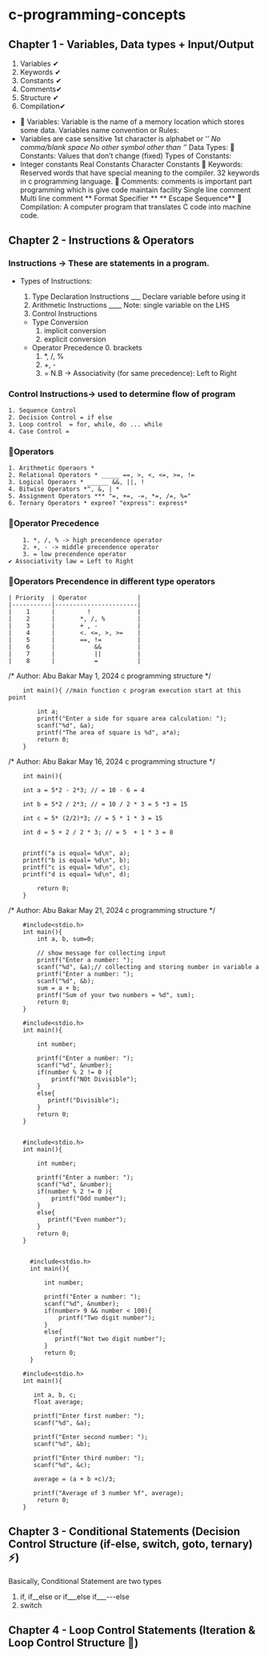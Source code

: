 # c-programming-concepts

## Chapter 1 - Variables, Data types + Input/Output

1. Variables ✔
2. Keywords ✔
3. Constants ✔
4. Comments✔
5. Structure ✔
6. Compilation✔

- 💚 Variables: Variable is the name of a memory location which stores some data.
  Variables name convention or Rules:
- Variables are case sensitive
  1st character is alphabet or ‘_’
  No comma/blank space
  No other symbol other than ‘_’
  Data Types:
  💚 Constants: Values that don’t change (fixed)
  Types of Constants:
- Integer constants
  Real Constants
  Character Constants
  💚 Keywords: Reserved words that have special meaning to the compiler. 32 keywords in c programming language.
  💚 Comments: comments is important part programming which is give code maintain facility
  Single line comment
  Multi line comment
  ** Format Specifier **
  ** Escape Sequence**
  💚 Compilation: A computer program that translates C code into machine code.

## Chapter 2 - Instructions & Operators

### Instructions -> These are statements in a program.
- Types of Instructions:
    1. Type Declaration Instructions ___ Declare variable before using it
    2. Arithmetic Instructions ____ Note: single variable on the LHS
    3. Control Instructions

    * Type Conversion
        1. implicit conversion
        2. explicit conversion
    * Operator Precedence
        0. brackets
        1. *, /, %
        2. +, -
        3. =
        N.B -> Associativity (for same precedence): Left to Right
### Control Instructions-> used to determine flow of program
    1. Sequence Control
    2. Decision Control = if else
    3. Loop control  = for, while, do ... while 
    4. Case Control = 

### 💚Operators 
    1. Arithmetic Operaors *
    2. Relational Operators * _____ ==, >, <, <=, >=, !=
    3. Logical Operaors * ______ &&, ||, !
    4. Bitwise Operators *^, &, | *
    5. Assignment Operators *** "=, +=, -=, *=, /=, %="
    6. Ternary Operators * expree? "express": express*


 
  ###  💚Operator Precedence 
        1. *, /, % -> high precendence operator
        2. +, - -> middle precendence operator
        3. = low precendence operator
    ✔ Associativity law = Left to Right


### 💚Operators Precendence in different type operators
    | Priority  | Operator              |
    |-----------|-----------------------|
    |    1      |         !             |
    |    2      |       *, /, %         |    
    |    3      |       + , -           |    
    |    4      |       <. <=, >, >=    |
    |    5      |       ==, !=          |
    |    6      |           &&          |
    |    7      |           ||          |
    |    8      |           =           |

/*
Author: Abu Bakar
May 1, 2024
c programming structure
*/

```#include<stdio.h> //preprocessor directive
    int main(){ //main function c program execution start at this point
    
        int a;
        printf("Enter a side for square area calculation: ");
        scanf("%d", &a);
        printf("The area of square is %d", a*a);
        return 0;
    }
```
/* 
Author: Abu Bakar
May 16, 2024
c programming structure
*/

```#include<stdio.h>
    int main(){
    
    int a = 5*2 - 2*3; // = 10 - 6 = 4
    
    int b = 5*2 / 2*3; // = 10 / 2 * 3 = 5 *3 = 15
    
    int c = 5* (2/2)*3; // = 5 * 1 * 3 = 15
    
    int d = 5 + 2 / 2 * 3; // = 5  + 1 * 3 = 8
    
    
    printf("a is equal= %d\n", a);
    printf("b is equal= %d\n", b);
    printf("c is equal= %d\n", c);
    printf("d is equal= %d\n", d);
    
        return 0;
    }
```

/*
Author: Abu Bakar
May 21, 2024
c programming structure
*/

```// Example 01
    #include<stdio.h>
    int main(){
        int a, b, sum=0;
    
        // show message for collecting input
        printf("Enter a number: ");
        scanf("%d", &a);// collecting and storing number in variable a
        printf("Enter a number: ");
        scanf("%d", &b);
        sum = a + b;
        printf("Sum of your two numbers = %d", sum);
        return 0;
    }
```



```// Example 02
    #include<stdio.h>
    int main(){
        
        int number;
    
        printf("Enter a number: ");
        scanf("%d", &number);
        if(number % 2 != 0 ){
            printf("NOt Divisible");
        }
        else{
           printf("Divisible"); 
        }
        return 0;
    }
```

```// Example 03

    #include<stdio.h>
    int main(){
        
        int number;
    
        printf("Enter a number: ");
        scanf("%d", &number);
        if(number % 2 != 0 ){
            printf("Odd number");
        }
        else{
           printf("Even number"); 
        }
        return 0;
    }
```

```// Example 04

      #include<stdio.h>
      int main(){
          
          int number;
      
          printf("Enter a number: ");
          scanf("%d", &number);
          if(number> 9 && number < 100){
              printf("Two digit number");
          }
          else{
             printf("Not two digit number"); 
          }
          return 0;
      }
```

```// Example 05
    #include<stdio.h>
    int main(){
        
       int a, b, c;
       float average;
    
       printf("Enter first number: ");
       scanf("%d", &a);
    
       printf("Enter second number: ");
       scanf("%d", &b);
    
       printf("Enter third number: ");
       scanf("%d", &c);
    
       average = (a + b +c)/3;
    
       printf("Average of 3 number %f", average);
        return 0;
    }
```

## Chapter 3 - Conditional Statements  (Decision Control Structure (if-else, switch, goto, ternary) ⚡)
Basically, Conditional Statement are two types
1. if, if__else or if___else if___---else
2. switch


## Chapter 4 - Loop Control Statements (Iteration & Loop Control Structure 🍕)

